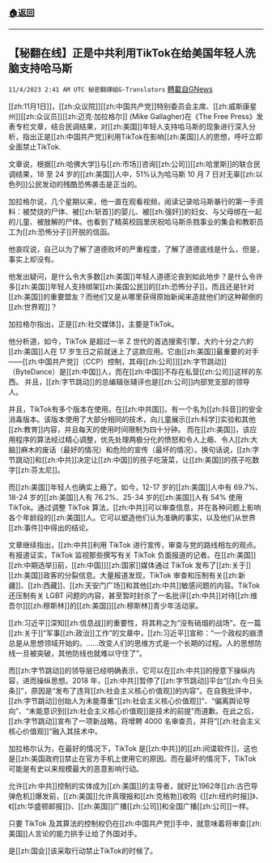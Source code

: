 ###  [:house:返回](README.md)
---


## 【秘翻在线】正是中共利用TikTok在给美国年轻人洗脑支持哈马斯
`11/4/2023 2:41 AM UTC 秘密翻譯組G-Translators` [轉載自GNews](https://gnews.org/articles/1919695)

[[zh:11月1日]]，[[zh:众议院]][[zh:中国共产党]]特别委员会主席、[[zh:威斯康星州]][[zh:众议员]][[zh:迈克·加拉格尔]] (Mike Gallagher)在《The Free Press》发表专栏文章，结合民调结果，对[[zh:美国]]年轻人支持哈马斯的现象进行深入分析，指出正是[[zh:中国共产党]]利用TikTok在影响[[zh:美国]]人的思想，呼吁立即全面禁止TikTok.

文章说，根据[[zh:哈佛大学]]与[[zh:市场]]咨询[[zh:公司]][[zh:哈里斯]]的联合民调结果，18 至 24 岁的[[zh:美国]]人中，51%认为哈马斯 10 月 7 日对无辜[[zh:以色列]]公民发动的残酷恐怖袭击是正当的。

加拉格尔说，几个星期以来，他一直在观看视频，阅读记录哈马斯暴行的第一手资料：被焚烧的尸体、被[[zh:斩首]]的婴儿、被[[zh:强奸]]的妇女、与父母绑在一起的儿童、被肢解的尸体。也看到了精英校园里庆祝哈马斯杀戮事业的集会和教职员工为[[zh:恐怖分子]]开脱的信函。

他哀叹说，自己以为了解了道德败坏的严重程度，了解了道德底线是什么，但是，事实上却没有。

他发出疑问，是什么令大多数[[zh:美国]]年轻人道德沦丧到如此地步？是什么令许多[[zh:美国]]年轻人支持绑架[[zh:美国公民]]的[[zh:恐怖分子]]，而且还是针对[[zh:美国]]的重要盟友？而他们又是从哪里获得原始新闻来造就他们的这种颠倒的[[zh:世界观]]？

加拉格尔指出，正是[[zh:社交媒体]]，主要是TikTok。

他分析道，如今，TikTok 是超过一半 Z 世代的首选搜索引擎，大约十分之六的[[zh:美国]]人在 17 岁生日之前就迷上了这款应用。它由[[zh:美国]]最重要的对手——[[zh:中国共产党]]（CCP）控制，其母[[zh:公司]][[zh:字节跳动]]（ByteDance）是[[zh:中国]]人，而在[[zh:中国]]不存在私营[[zh:公司]]这样的东西。 并且，[[zh:字节跳动]]的总编辑张辅评也是[[zh:公司]]内部党支部的领导人。

并且，TikTok有多个版本在使用。在[[zh:中共国]]，有一个名为[[zh:抖音]]的安全消毒版本。该版本使用了大部分相同的技术，向儿童展示[[zh:科学]]实验和其他[[zh:教育]]内容，并且每天的使用时间限制为四十分钟。 而在[[zh:美国]]，该应用程序的算法经过精心调整，优先处理两极分化的愤怒和令人上瘾、令人[[zh:大脑]]麻木的废话（最好的情况）和危险的宣传（最坏的情况）。换句话说，[[zh:字节跳动]]和[[zh:中共]]决定让[[zh:中国]]的孩子吃菠菜，让[[zh:美国]]的孩子吃数字[[zh:芬太尼]]。

而[[zh:美国]]年轻人也确实上瘾了。如今，12-17 岁的[[zh:美国]]人中有 69.7%、18-24 岁的[[zh:美国]]人有 76.2%、25-34 岁的[[zh:美国]]人有 54% 使用 TikTok。通过调整 TikTok 算法，[[zh:中共]]可以审查信息，并在各种问题上影响各个年龄段的[[zh:美国]]人。它可以塑造他们认为准确的事实，以及他们从世界[[zh:事件]]中得出的结论。

文章继续指出，[[zh:中共]]利用 TikTok 进行宣传，审查与党的路线相左的观点。有报道证实，TikTok 监视那些撰写有关 TikTok 负面报道的记者。在[[zh:美国]][[zh:中期选举]]前，[[zh:中国]][[zh:国家]]媒体通过 TikTok 发布了[[zh:关于]][[zh:美国]]政客的分裂信息。大量报道发现，TikTok 审查和压制有关[[zh:新疆]]、[[zh:西藏]]、[[zh:天安门广场]]和其他[[zh:中共]]敏感问题的内容。TikTok 还压制有关 LGBT 问题的内容，甚至暂时封杀了一名批评[[zh:中共]]对待[[zh:维吾尔]][[zh:穆斯林]]的[[zh:美国]][[zh:穆斯林]]青少年活动家。

[[zh:习近平]]深知[[zh:信息战]]的重要性，将其称之为“没有硝烟的战场”。在一篇[[zh:关于]]“军事[[zh:政治]]工作”的文章中，[[zh:习近平]]宣称：“一个政权的崩溃总是从思想领域开始的。......改变人们的思维方式是一个长期的过程。人的思想防线一旦被突破，其他防线也就难以守住了”。

而[[zh:字节跳动]]的领导层已经明确表示，它可以在[[zh:中共]]的授意下操纵内容，进而操纵思想。2018 年，[[zh:中共]]暂停了[[zh:字节跳动]]平台“[[zh:今日头条]]”，原因是“发布了违背[[zh:社会主义核心价值观]]的内容”。在自我批评中，[[zh:字节跳动]]创始人为未能尊重“[[zh:社会主义核心价值观]]”、“偏离舆论导向”、“未能意识到[[zh:社会主义核心价值观]]是技术的前提”而道歉。在此之后，[[zh:字节跳动]]宣布了一项新战略，将增聘 4000 名审查员，并将“[[zh:社会主义核心价值观]]”融入其技术中。

加拉格尔认为，在最好的情况下，TikTok 是[[zh:中共]]的[[zh:间谍软件]]，这也是[[zh:美国政府]]禁止在官方手机上使用它的原因。而在最坏的情况下，TikTok 可能是有史以来规模最大的恶意影响行动。

允许[[zh:中共]]控制的实体成为[[zh:美国]]的主导者，就好比1962年[[zh:古巴导弹危机]]爆发前，[[zh:美国]]允许真理报和[[zh:克格勃]]收购《[[zh:纽约时报]]》、《[[zh:华盛顿邮报]]》、[[zh:美国]]广播[[zh:公司]]和全国广播[[zh:公司]]一样。

只要 TikTok 及其算法的控制权仍在[[zh:中国共产党]]手中，就意味着将审查[[zh:美国]]人言论的能力拱手让给了外国对手。

是[[zh:国会]]该采取行动禁止TikTok的时候了。
